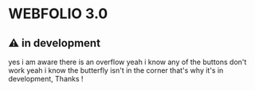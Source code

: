 # WEBFOLIO 3.0

## ⚠️ in development

yes i am aware there is an overflow yeah i know any of the buttons don't work yeah i know the butterfly isn't in the corner that's why it's in development, Thanks !